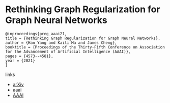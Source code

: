 # Rethinking Graph Regularization for Graph Neural Networks

```
@inproceedings{preg_aaai21,
title = {Rethinking Graph Regularization for Graph Neural Networks},
author = {Han Yang and Kaili Ma and James Cheng},
booktitle = {Proceedings of the Thirty-Fifth Conference on Association for the Advancement of Artificial Intelligence (AAAI)},
pages = {4573--4581},
year = {2021}
}
```

links
- [arXiv](https://arxiv.org/abs/2009.02027)
- [aaai](https://www.aaai.org/AAAI21Papers/AAAI-10106.YangH.pdf)
- [AAAI](https://ojs.aaai.org/index.php/AAAI/article/view/16586)

